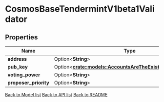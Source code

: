 # CosmosBaseTendermintV1beta1Validator

## Properties

Name | Type | Description | Notes
------------ | ------------- | ------------- | -------------
**address** | Option<**String**> |  | [optional]
**pub_key** | Option<[**crate::models::AccountsAreTheExistingAccountsInner**](accounts_are_the_existing_accounts_inner.md)> |  | [optional]
**voting_power** | Option<**String**> |  | [optional]
**proposer_priority** | Option<**String**> |  | [optional]

[Back to Model list](../README.md#documentation-for-models) [Back to API list](../README.md#documentation-for-api-endpoints) [Back to README](../README.md)


